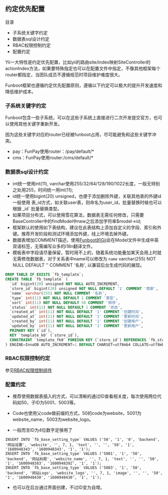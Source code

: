 约定优先配置
-----------
目录

- 子系统关键字约定
- 数据表sql设计约定
- RBAC权限控制约定
- 配置约定


Yii一大特性是约定优先配置，比如yii的路由site/index映射SiteController的actionIndex方法，如果要特殊指定也可以在配置文件中指定，不像其他框架每个router都指定，当团队成员不遵循规范时项目维护难度很大。

Funboot框架也遵循约定优先配置原则，遵循以下约定可以极大的提升开发速度和降低维护成本。


### 子系统关键字约定

Funboot包含一些子系统，可以在这些子系统上直接进行二次开发提交官方，也可以使用其他关键字重新开发。

因为这些关键字对应的router已经被funboot占用，尽可能避免和这些关键字冲突。

- pay：FunPay使用router：/pay/default/*
- cms：FunPay使用router:/cms/default/*


### 数据表sql设计约定

- int统一使用int(11), varchar使用255/32/64/128/190/1022长度，一般无特别之处用255，时间统一用int(11);
- id统一使用bigint(20) unsigned，也便于添加删除外键，关联其他表的外键id一般使用 表_id方式，如关联user表，则命名为user_id，批量替换时候也可以根据 _id` 批量替换类型。
- 如果项目分布式，可以使用雪花算法，数据表无需任何修改，只需要BaseController中的findModel中new之后添加字符串$model->id;
- 框架默认的使用如下表结构，建议在此表结构上添加自定义的字段、索引和外键。推荐开发阶段和测试环境添加外键，线上环境去掉外键。
- 数据表增加COMMENT描述，使用[Funboot的Gii](dev-gii.md)会在Model文件中生成中英双语标签，无需编写众多的i18n翻译文件。
- 模板表中字段请尽量保留，暂时用不上的，随着系统功能叠加某天会用上时就无需修改数据表，对于关系表中name可以修改为  `name` varchar(255) NOT NULL DEFAULT '' COMMENT '名称', 以兼容后台生成代码的展现。

```sql
DROP TABLE IF EXISTS `fb_template`;
CREATE TABLE `fb_template` (
  `id` bigint(20) unsigned NOT NULL AUTO_INCREMENT,
  `store_id` bigint(20) unsigned NOT NULL DEFAULT '1' COMMENT '商家',
  `name` varchar(255) NOT NULL COMMENT '名称',
  `type` int(11) NOT NULL DEFAULT 1 COMMENT '类型',
  `sort` int(11) NOT NULL DEFAULT 50 COMMENT '排序',
  `status` int(11) NOT NULL DEFAULT 1 COMMENT '状态',
  `created_at` int(11) NOT NULL DEFAULT '1' COMMENT '创建时间',
  `updated_at` int(11) NOT NULL DEFAULT '1' COMMENT '更新时间',
  `created_by` int(11) NOT NULL DEFAULT '1' COMMENT '创建用户',
  `updated_by` int(11) NOT NULL DEFAULT '1' COMMENT '更新用户',
  PRIMARY KEY (`id`),
  KEY `template_k0` (`store_id`),
  CONSTRAINT `template_fk0` FOREIGN KEY (`store_id`) REFERENCES `fb_store` (`id`) ON DELETE NO ACTION ON UPDATE NO ACTION
) ENGINE=InnoDB AUTO_INCREMENT=1 DEFAULT CHARSET=utf8mb4 COLLATE=utf8mb4_unicode_ci COMMENT '模板';
```

### RBAC权限控制约定

参见[RBAC权限控制组件](dev-rbac.md)


### 配置约定

- 推荐使用数据表插入的方式，可以清晰的通过ID查看相关度，每次使用两位代码如50，子ID为5001、5003等。

- Code也使用父code做前缀的方式，50的code为website，5001为website_name，5003为website_logo。

- 一般而言ID为4位数字足够用了


```
INSERT INTO `fb_base_setting_type` VALUES ('50', '1', '0', 'backend', '网站设置', 'website', '', 7, 1, 'text', '', '', '50', '1', '1600948343', '1600948343', '1', '1');
INSERT INTO `fb_base_setting_type` VALUES ('5001', '1', '50', 'backend', '网站标题', 'website_name', '', 7, 1, 'text', '', '', '50', '1', '1600948383', '1600948392', '1', '1');
INSERT INTO `fb_base_setting_type` VALUES ('5003', '1', '50', 'backend', '网站Logo', 'website_logo', '', 7, 1, 'image', '', '', '50', '1', '1600948430', '1600948430', '1', '1');

```


- 也可以在后台通过界面创建，不过ID变为自增。

